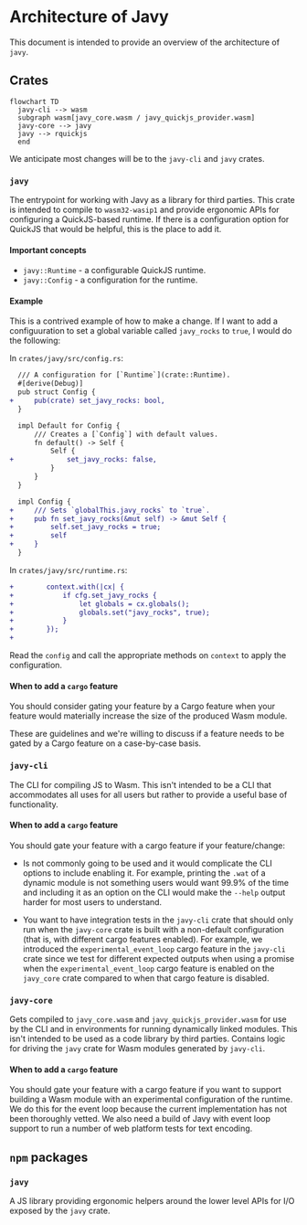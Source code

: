 # Architecture of Javy

This document is intended to provide an overview of the architecture of `javy`.

## Crates

```mermaid
flowchart TD
  javy-cli --> wasm
  subgraph wasm[javy_core.wasm / javy_quickjs_provider.wasm]
  javy-core --> javy
  javy --> rquickjs
  end
```

We anticipate most changes will be to the `javy-cli` and `javy` crates.

### `javy`

The entrypoint for working with Javy as a library for third parties. This crate
is intended to compile to `wasm32-wasip1` and provide ergonomic APIs for
configuring a QuickJS-based runtime. If there is a configuration option for
QuickJS that would be helpful, this is the place to add it.

#### Important concepts

- `javy::Runtime` - a configurable QuickJS runtime.
- `javy::Config` - a configuration for the runtime.

#### Example

This is a contrived example of how to make a change. If I want to add
a configuuration to set a global variable called `javy_rocks` to `true`, I would
do the following:

In `crates/javy/src/config.rs`:

```diff
  /// A configuration for [`Runtime`](crate::Runtime).
  #[derive(Debug)]
  pub struct Config {
+     pub(crate) set_javy_rocks: bool,
  }

  impl Default for Config {
      /// Creates a [`Config`] with default values.
      fn default() -> Self {
          Self {
+             set_javy_rocks: false,
          }
      }
  }

  impl Config {
+     /// Sets `globalThis.javy_rocks` to `true`.
+     pub fn set_javy_rocks(&mut self) -> &mut Self {
+         self.set_javy_rocks = true;
+         self
+     }
  }
```

In `crates/javy/src/runtime.rs`:

```diff
+        context.with(|cx| {
+            if cfg.set_javy_rocks {
+                let globals = cx.globals();
+                globals.set("javy_rocks", true);
+            }
+        });
+
```


Read the `config` and call the appropriate methods on `context` to apply the
configuration.

#### When to add a `cargo` feature

You should consider gating your feature by a Cargo feature when your feature
would materially increase the size of the produced Wasm module.

These are guidelines and we're willing to discuss if a feature needs to be gated
by a Cargo feature on a case-by-case basis.

### `javy-cli`

The CLI for compiling JS to Wasm. This isn't intended to be a CLI that
accommodates all uses for all users but rather to provide a useful base of
functionality. 

#### When to add a `cargo` feature

You should gate your feature with a cargo feature if your feature/change:

- Is not commonly going to be used and it would complicate the CLI options to
  include enabling it. For example, printing the `.wat` of a dynamic module is not
  something users would want 99.9% of the time and including it as an option on
  the CLI would make the `--help` output harder for most users to understand.

- You want to have integration tests in the `javy-cli` crate that should only
  run when the `javy-core` crate is built with a non-default configuration (that
  is, with different cargo features enabled). For example, we introduced the
  `experimental_event_loop` cargo feature in the `javy-cli` crate since we test
  for different expected outputs when using a promise when the
  `experimental_event_loop` cargo feature is enabled on the `javy_core` crate
  compared to when that cargo feature is disabled.

### `javy-core`

Gets compiled to `javy_core.wasm` and `javy_quickjs_provider.wasm` for use by
the CLI and in environments for running dynamically linked modules. This isn't
intended to be used as a code library by third parties. Contains logic for
driving the `javy` crate for Wasm modules generated by `javy-cli`.

#### When to add a `cargo` feature

You should gate your feature with a cargo feature if you want to support
building a Wasm module with an experimental configuration of the runtime. We do
this for the event loop because the current implementation has not been
thoroughly vetted. We also need a build of Javy with event loop support to run
a number of web platform tests for text encoding.

## `npm` packages

### `javy`

A JS library providing ergonomic helpers around the lower level APIs for I/O
exposed by the `javy` crate.
